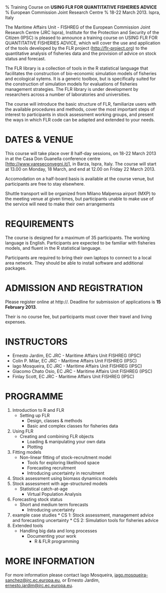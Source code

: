% Training Course on **USING FLR FOR QUANTITATIVE FISHERIES ADVICE**
% European Commission Joint Research Centre
% 18-22 March 2013. Ispra, Italy

The Maritime Affairs Unit - FISHREG of the European Commission Joint Research Centre (JRC Ispra), Institute for the Protection and Security of the Citizen (IPSC) is pleased to announce a training course on USING FLR FOR QUANTITATIVE FISHERIES ADVICE, which will cover the use and application of the tools developed by the FLR project (http://flr-project.org) to the quantitative analysis of fisheries data and the provision of advice on stock status and forecast.

The FLR library is a collection of tools in the R statistical language that facilitates the construction of bio-economic simulation models of fisheries and ecological sytems. It is a generic toolbox, but is specifically suited for the construction of simulation models for evaluations of fisheries management strategies. The FLR library is under development by researchers across a number of laboratories and universities.

The course will introduce the basic structure of FLR, familiarize users with the available procedures and methods, cover the most important steps of interest to participants in stock assessment working groups, and present the ways in which FLR code can be adapted and extended to your needs.

# DATES & VENUE

This course will take place over 8 half-day sessions, on 18-22 March 2013 in at the Casa Don Guanella conference centre [http://www.vareseconvegni.it/], in Barza, Ispra, Italy. The course will start at 13.00 on Monday, 18 March, and end at 12.00 on Friday 22 March 2013.

Accomodation on a half-board basis is available at the course venue, but participants are free to stay elsewhere.

Shuttle transport will be organized from Milano Malpensa airport (MXP) to the meeting venue at given times, but participants unable to make use of the service will need to make their own arrangements

# REQUIREMENTS

The course is designed for a maximum of 35 participants. The working language is English. Participants are expected to be familiar with fisheries models, and fluent in the R statistical language. 

Participants are required to bring their own laptops to connect to a local area network. They should be able to install software and additional packages.

# ADMISSION AND REGISTRATION

Please register online at http://. Deadline for submission of applications is **15 February 2013**.

Their is no course fee, but participants must cover their travel and living expenses.

# INSTRUCTORS

* Ernesto Jardim, EC JRC - Maritime Affairs Unit FISHREG (IPSC)
* Colin P. Milar, EC JRC - Maritime Affairs Unit FISHREG (IPSC)
* Iago Mosqueira, EC JRC - Maritime Affairs Unit FISHREG (IPSC)
* Giacomo Chato Osio, EC JRC - Maritime Affairs Unit FISHREG (IPSC)
* Finlay Scott, EC JRC - Maritime Affairs Unit FISHREG (IPSC)

# PROGRAMME

1. Introduction to R and FLR
    * Setting up FLR
		* Design, classes & methods
		* Basic and complex classes for fisheries data
2. Using FLR
    * Creating and combining FLR objects
		* Loading & manipulating your own data
		* Plotting
3. Fitting models
    * Non-linear fitting of stock-recruitment model
		* Tools for exploring likelihood space
		* Forecasting recruitment
		* Introducing uncertainty in recruitment
4. Stock assessment using biomass dynamics models
5. Stock assessment with age-structured models
    * Statistical catch-at-age
		* Virtual Population Analysis
6. Forecasting stock status
    * Short and medium term forecasts
		* Introducing uncertainty
7. example case studies
		* CS 1: Stock assessment, management advice and forecasting uncertainty
		* CS 2: Simulation tools for fisheries advice
8. Extended tools
    * Handling big data and long processes
	  * Documenting your work
		* R & FLR programming

# MORE INFORMATION

For more information please contact Iago Mosqueira, <iago.mosqueira-sanchez@jrc.ec.europa.eu>, or Ernesto Jardim, <ernesto.jardim@jrc.ec.europa.eu>.
